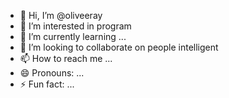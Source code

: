 - 👋 Hi, I’m @oliveeray
- 👀 I’m interested in program
- 🌱 I’m currently learning ...
- 💞️ I’m looking to collaborate on people intelligent
- 📫 How to reach me ...
- 😄 Pronouns: ...
- ⚡ Fun fact: ...

<!---
oliveeray/oliveeray is a ✨ special ✨ repository because its `README.md` (this file) appears on your GitHub profile.
You can click the Preview link to take a look at your changes.
--->
